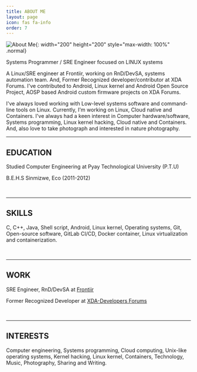 ```yaml
---
title: ABOUT ME
layout: page
icon: fas fa-info
order: 7
---
```


![About Me](https://i.postimg.cc/0NwLpgtN/zawzaw-img.png){: width="200" height="200" style="max-width: 100%" .normal}

Systems Programmer / SRE Engineer focused on LINUX systems

A Linux/SRE engineer at Frontiir, working on RnD/DevSA, systems automation team. And, Former Recognized developer/contributor at XDA Forums. I've contributed to Android, Linux kernel and  Android Open Source Project, AOSP based Android custom firmware projects on XDA Forums.

I've always loved working with Low-level systems software and command-line tools on Linux. Currently, I'm working on Linux, Cloud native and Containers. I've always had a keen interest in Computer hardware/software, Systems programming, Linux kernel hacking, Cloud native and Containers. And, also love to take photograph and interested in nature photography.
<br>

---

## EDUCATION

<p>Studied Computer Engineering at Pyay Technological University (P.T.U)</p>
<p>B.E.H.S Sinmizwe, Eco (2011-2012)</p>
<br>

---

## SKILLS

<p>C, C++, Java, Shell script, Android, Linux kernel, Operating systems, Git, Open-source software, GitLab CI/CD, Docker container, Linux virtualization and containerization.</p>
<br>

---

## WORK

<p>SRE Engineer, RnD/DevSA at <a href="https://www.linkedin.com/company/frontiir">Frontiir</a></p>
<p>Former Recognized Developer at <a href="https://forum.xda-developers.com/m/zawzaw.7581611/">XDA-Developers Forums</a></p>
<br>

---

## INTERESTS

<p>Computer engineering, Systems programming, Cloud computing, Unix-like operating systems, Kernel hacking, Linux kernel, Containers, Technology, Music, Photography, Sharing and Writing.</p>
